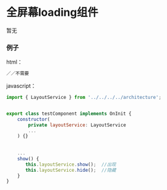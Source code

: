 # 全屏幕loading组件

暂无

### 例子

html：

```html
／／不需要
```

javascript：

```javascript
import { LayoutService } from '../../../../architecture';


export class testComponent implements OnInit {
	constructor(
		private layoutService: LayoutService
      	...
	) {}
     
     
    ...
    show() {
       this.layoutService.show();  //出现
       this.layoutService.hide();  //隐藏
    }
}
```